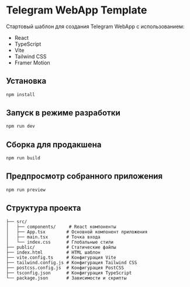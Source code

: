 # Telegram WebApp Template

Стартовый шаблон для создания Telegram WebApp с использованием:
- React
- TypeScript
- Vite
- Tailwind CSS
- Framer Motion

## Установка

```bash
npm install
```

## Запуск в режиме разработки

```bash
npm run dev
```

## Сборка для продакшена

```bash
npm run build
```

## Предпросмотр собранного приложения

```bash
npm run preview
```

## Структура проекта

```
├── src/
│   ├── components/     # React компоненты
│   ├── App.tsx        # Основной компонент приложения
│   ├── main.tsx       # Точка входа
│   └── index.css      # Глобальные стили
├── public/            # Статические файлы
├── index.html         # HTML шаблон
├── vite.config.ts     # Конфигурация Vite
├── tailwind.config.js # Конфигурация Tailwind CSS
├── postcss.config.js  # Конфигурация PostCSS
├── tsconfig.json      # Конфигурация TypeScript
└── package.json       # Зависимости и скрипты
``` 